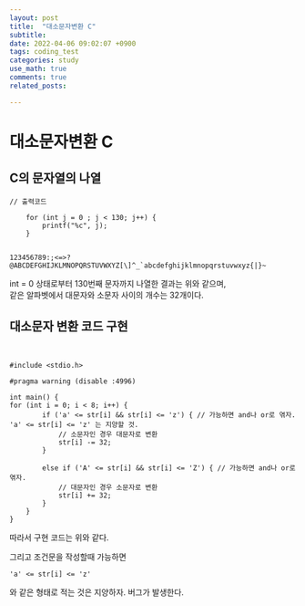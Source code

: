 ```yaml
---
layout: post
title:  "대소문자변환 C"
subtitle:   
date: 2022-04-06 09:02:07 +0900
tags: coding_test
categories: study
use_math: true
comments: true
related_posts:

---
```


# 대소문자변환 C<br/>

## C의 문자열의 나열<br/>

```
// 출력코드

    for (int j = 0 ; j < 130; j++) {
        printf("%c", j);
    }


123456789:;<=>?@ABCDEFGHIJKLMNOPQRSTUVWXYZ[\]^_`abcdefghijklmnopqrstuvwxyz{|}~
```

int = 0 상태로부터 130번째 문자까지 나열한 결과는 위와 같으며,<br/>
같은 알파벳에서 대문자와 소문자 사이의 개수는 32개이다.<br/>

## 대소문자 변환 코드 구현<br/>
<br/>

```
#include <stdio.h>

#pragma warning (disable :4996)

int main() {
for (int i = 0; i < 8; i++) {
        if ('a' <= str[i] && str[i] <= 'z') { // 가능하면 and나 or로 엮자. 'a' <= str[i] <= 'z' 는 지양할 것.
            // 소문자인 경우 대문자로 변환
            str[i] -= 32;   
        }

        else if ('A' <= str[i] && str[i] <= 'Z') { // 가능하면 and나 or로 엮자.
            // 대문자인 경우 소문자로 변환
            str[i] += 32;   
        }
    }
}
```

따라서 구현 코드는 위와 같다.<br/>

그리고 조건문을 작성할때 가능하면
```
'a' <= str[i] <= 'z'
```
와 같은 형태로 적는 것은 지양하자. 버그가 발생한다.<br/>
